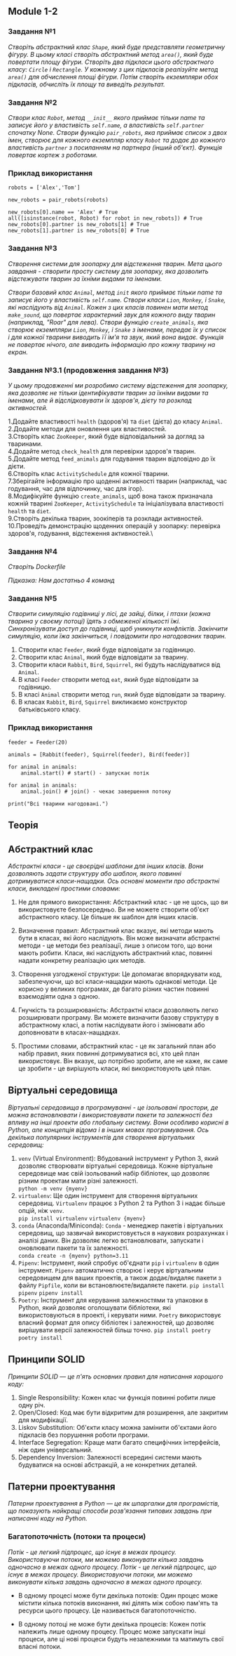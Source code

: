 ## Module 1-2

### Завдання №1

*Створіть абстрактний клас `Shape`, який буде представляти геометричну фігуру.
В цьому класі створіть абстрактний метод `area()`, який буде повертати площу фігури. 
Створіть два підкласи цього абстрактного класу: `Circle` і `Rectangle`. 
У кожному з цих підкласів реалізуйте метод `area()` для обчислення площі фігури.
Потім створіть екземпляри обох підкласів, обчисліть їх площу та виведіть результат.*


### Завдання №2

*Створи клас `Robot`, метод `__init__` якого приймає тільки name та записує його у властивість `self.name`, 
a властивість `self.partner` спочатку None.
Створи функцію `pair_robots`, яка приймає список з двох імен, створює для кожного екземпляр класу `Robot` та додає 
до кожного властивість `partner` з посиланням на партнера (інший об'єкт). Функція повертає кортеж з роботами.*

### Приклад використання

`robots = ['Alex','Tom']`

`new_robots = pair_robots(robots)`

`new_robots[0].name == 'Alex' # True` \
`all([isinstance(robot, Robot) for robot in new_robots]) # True` \
`new_robots[0].partner is new_robots[1] # True` \
`new_robots[1].partner is new_robots[0] # True`


### Завдання №3

*Створення системи для зоопарку для відстеження тварин.
Мета цього завдання - створити просту систему для зоопарку, 
яка дозволить відстежувати тварин за їхніми видами та іменами.*

*Створи базовий клас `Animal`, метод `init` якого приймає тільки name та записує його у властивість `self.name`.
Створи класи `Lion`, `Monkey`, і `Snake`, які наслідують від `Animal`. Кожен з цих класів повинен мати метод `make_sound`,
що повертає характерний звук для кожного виду тварин (наприклад, "Roar" для лева).
Створи функцію `create_animals`, яка створює екземпляри `Lion`, `Monkey`, і `Snake` з іменами, передає їх у список
і для кожної тварини виводить її ім'я та звук, який вона видає. Функція не повертає нічого, але виводить інформацію
про кожну тварину на екран.*


### Завдання №3.1 (продовження завдання №3)

*У цьому продовженні ми розробимо систему відстеження для зоопарку, 
яка дозволяє не тільки ідентифікувати тварин за їхніми видами та іменами, 
але й відслідковувати їх здоров'я, дієту та розклад активностей.*

  1.Додайте властивості `health` (здоров'я) та `diet` (дієта) до класу `Animal`.\
  2.Додайте методи для оновлення цих властивостей.\
  3.Створіть клас `ZooKeeper`, який буде відповідальний за догляд за тваринами.\
  4.Додайте метод `check_health` для перевірки здоров'я тварин. \
  5.Додайте метод `feed_animals` для годування тварин відповідно до їх дієти.\
  6.Створіть клас `ActivitySchedule` для кожної тварини.\
  7.Зберігайте інформацію про щоденні активності тварин (наприклад, час годування, 
  час для відпочинку, час для ігор).\
  8.Модифікуйте функцію `create_animals`, щоб вона також призначала кожній тварині `ZooKeeper`, 
  `ActivitySchedule` та ініціалізувала властивості `health` та `diet`.\
  9.Створіть декілька тварин, зоокіперів та розклади активностей.\
  10.Проведіть демонстрацію щоденних операцій у зоопарку: перевірка здоров'я, годування, відстеження активностей.\


### Завдання №4
*Створіть Dockerfile*

*Підказка:*
*Нам достатньо 4 команд*

### Завдання №5
*Створити симуляцію годівниці у лісі, де зайці, білки, і птахи (кожна тварина у своєму потоці) їдять 
з обмеженої кількості їжі. Синхронізувати доступ до годівниці, щоб уникнути конфліктів. 
Закінчити симуляцію, коли їжа закінчиться, і повідомити про нагодованих тварин.*

1. Створити клас `Feeder`, який буде відповідати за годівницю.
2. Створити клас `Animal`, який буде відповідати за тварину.
3. Створити класи `Rabbit`, `Bird`, `Squirrel`, які будуть наслідуватися від `Animal`.
4. В класі `Feeder` створити метод `eat`, який буде відповідати за годівницю.
5. В класі `Animal` створити метод `run`, який буде відповідати за тварину.
6. В класах `Rabbit`, `Bird`, `Squirrel` викликаємо конструктор батьківського класу.

### Приклад використання
    feeder = Feeder(20)

    animals = [Rabbit(feeder), Squirrel(feeder), Bird(feeder)]

    for animal in animals:
        animal.start() # start() - запускає потік

    for animal in animals:
        animal.join() # join() - чекає завершення потоку

    print("Всі тварини нагодовані.")

## Теорія

## Абстрактний клас

*Абстрактні класи - це своєрідні шаблони для інших класів. 
Вони дозволяють задати структуру або шаблон, якого повинні дотримуватися класи-нащадки. 
Ось основні моменти про абстрактні класи, викладені простими словами:*

1. Не для прямого використання:
Абстрактний клас - це не щось, що ви використовуєте безпосередньо. Ви не можете створити об'єкт абстрактного класу. Це більше як шаблон для інших класів.

2. Визначення правил:
Абстрактний клас вказує, які методи мають бути в класах, які його наслідують. Він може визначати абстрактні методи - це методи без реалізації, лише з описом того, що вони мають робити. Класи, які наслідують абстрактний клас, повинні надати конкретну реалізацію цих методів.

3. Створення узгодженої структури:
Це допомагає впорядкувати код, забезпечуючи, що всі класи-нащадки мають однакові методи. Це корисно у великих програмах, де багато різних частин повинні взаємодіяти одна з одною.

4. Гнучкість та розширюваність:
Абстрактні класи дозволяють легко розширювати програму. Ви можете визначити базову структуру в абстрактному класі, а потім наслідувати його і змінювати або доповнювати в класах-нащадках.

5. Простими словами, абстрактний клас - це як загальний план або набір правил, яких повинні дотримуватися всі, хто цей план використовує. Він вказує, що потрібно зробити, але не каже, як саме це зробити - це вирішують класи, які використовують цей план.

## Віртуальні середовища

*Віртуальні середовища в програмуванні - це ізольовані простори, 
де можна встановлювати і використовувати пакети та залежності без впливу 
на інші проекти або глобальну систему. Вони особливо корисні в Python, 
але концепція відома і в інших мовах програмування. 
Ось декілька популярних інструментів для створення віртуальних середовищ:*

1. `venv` (Virtual Environment):
Вбудований інструмент у Python 3, який дозволяє створювати віртуальні середовища. 
Кожне віртуальне середовище має свій ізольований набір бібліотек, 
що дозволяє різним проектам мати різні залежності. \
`python -m venv {myenv}`
2. `virtualenv`:
Ще один інструмент для створення віртуальних середовищ. 
`Virtualenv` працює з Python 2 та Python 3 і надає більше опцій, ніж `venv`. \
`pip install virtualenv`
`virtualenv {myenv}`
3. `conda` (Anaconda/Miniconda):
`Conda` - менеджер пакетів і віртуальних середовищ, що зазвичай використовується в 
наукових розрахунках і аналізі даних. 
Він дозволяє легко встановлювати, запускати і оновлювати пакети та їх залежності. \
`conda create -n {myenv} python=3.11`
4. `Pipenv`:
Інструмент, який спробує об'єднати `pip` і `virtualenv` в один інструмент. 
`Pipenv` автоматично створює і керує віртуальним середовищем для ваших проектів, 
а також додає/видаляє пакети з файлу `Pipfile`, коли ви встановлюєте/видаляєте пакети.
`pip install pipenv`
`pipenv install`
5. `Poetry`:
Інструмент для керування залежностями та упаковки в Python, 
який дозволяє оголошувати бібліотеки, які використовуються в проекті, і керувати ними. 
`Poetry` використовує власний формат для опису бібліотек і залежностей, 
що дозволяє вирішувати версії залежностей більш точно.
`pip install poetry`
`poetry install`

## Принципи SOLID

*Принципи SOLID — це п'ять основних правил для написання хорошого коду:*

1. Single Responsibility: Кожен клас чи функція повинні робити лише одну річ.
2. Open/Closed: Код має бути відкритим для розширення, але закритим для модифікації.
3. Liskov Substitution: Об'єкти класу можна замінити об'єктами його підкласів без порушення роботи програми.
4. Interface Segregation: Краще мати багато специфічних інтерфейсів, ніж один універсальний.
5. Dependency Inversion: Залежності всередині системи мають будуватися на основі абстракцій, а не конкретних деталей.

## Патерни проектування

*Патерни проектування в Python — це як шпаргалки для програмістів, 
що показують найкращі способи розв'язання типових завдань при написанні коду на Python.*

### Багатопоточність (потоки та процеси)

*Потік - це легкий підпроцес, що існує в межах процесу.
Використовуючи потоки, ми можемо виконувати кілька завдань одночасно в межах одного процесу.
Потік - це легкий підпроцес, що існує в межах процесу.
Використовуючи потоки, ми можемо виконувати кілька завдань одночасно в межах одного процесу.*


* В одному процесі може бути декілька потоків: 
Один процес може містити кілька потоків виконання, які ділять між собою пам'ять та ресурси цього процесу. 
Це називається багатопоточністю.

* В одному потоці не може бути декілька процесів: 
Кожен потік належить лише одному процесу. 
Процес може запускати інші процеси, але ці нові процеси будуть незалежними та матимуть свої власні потоки.